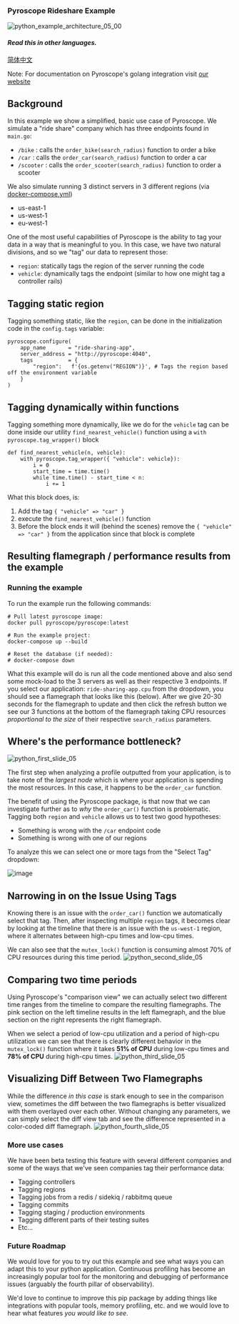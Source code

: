 ### Pyroscope Rideshare Example
![python_example_architecture_05_00](https://user-images.githubusercontent.com/23323466/135728737-0c5e54ca-1e78-4c6d-933c-145f441c96a9.gif)

#### _Read this in other languages._
<kbd>[简体中文](README_zh.md)</kbd>

Note: For documentation on Pyroscope's golang integration visit [our website](https://pyroscope.io/docs/golang/)

## Background
In this example we show a simplified, basic use case of Pyroscope. We simulate a "ride share" company which has three endpoints found in `main.go`:
- `/bike`    : calls the `order_bike(search_radius)` function to order a bike
- `/car`     : calls the `order_car(search_radius)` function to order a car
- `/scooter` : calls the `order_scooter(search_radius)` function to order a scooter

We also simulate running 3 distinct servers in 3 different regions (via [docker-compose.yml](https://github.com/pyroscope-io/pyroscope/blob/main/examples/python/docker-compose.yml))
- us-east-1
- us-west-1
- eu-west-1

One of the most useful capabilities of Pyroscope is the ability to tag your data in a way that is meaningful to you. In this case, we have two natural divisions, and so we "tag" our data to represent those:
- `region`: statically tags the region of the server running the code
- `vehicle`: dynamically tags the endpoint (similar to how one might tag a controller rails)


## Tagging static region
Tagging something static, like the `region`, can be done in the initialization code in the `config.tags` variable:
```
pyroscope.configure(
    app_name       = "ride-sharing-app",
    server_address = "http://pyroscope:4040",
    tags           = {
        "region":   f'{os.getenv("REGION")}', # Tags the region based off the environment variable
    }
)
```

## Tagging dynamically within functions
Tagging something more dynamically, like we do for the `vehicle` tag can be done inside our utility `find_nearest_vehicle()` function using a `with pyroscope.tag_wrapper()` block
```
def find_nearest_vehicle(n, vehicle):
    with pyroscope.tag_wrapper({ "vehicle": vehicle}):
        i = 0
        start_time = time.time()
        while time.time() - start_time < n:
            i += 1
```

What this block does, is:
1. Add the tag `{ "vehicle" => "car" }`
2. execute the `find_nearest_vehicle()` function
3. Before the block ends it will (behind the scenes) remove the `{ "vehicle" => "car" }` from the application since that block is complete

## Resulting flamegraph / performance results from the example
### Running the example
To run the example run the following commands:
```
# Pull latest pyroscope image:
docker pull pyroscope/pyroscope:latest

# Run the example project:
docker-compose up --build

# Reset the database (if needed):
# docker-compose down
```

What this example will do is run all the code mentioned above and also send some mock-load to the 3 servers as well as their respective 3 endpoints. If you select our application: `ride-sharing-app.cpu` from the dropdown, you should see a flamegraph that looks like this (below). After we give 20-30 seconds for the flamegraph to update and then click the refresh button we see our 3 functions at the bottom of the flamegraph taking CPU resources _proportional to the size_ of their respective `search_radius` parameters.

## Where's the performance bottleneck?
![python_first_slide_05](https://user-images.githubusercontent.com/23323466/135881284-c75a5b65-6151-44fb-a459-c1f9559cb51a.jpg)

The first step when analyzing a profile outputted from your application, is to take note of the _largest node_ which is where your application is spending the most resources. In this case, it happens to be the `order_car` function. 

The benefit of using the Pyroscope package, is that now that we can investigate further as to _why_ the `order_car()` function is problematic. Tagging both `region` and `vehicle` allows us to test two good hypotheses:
- Something is wrong with the `/car` endpoint code
- Something is wrong with one of our regions

To analyze this we can select one or more tags from the "Select Tag" dropdown:

![image](https://user-images.githubusercontent.com/23323466/135525308-b81e87b0-6ffb-4ef0-a6bf-3338483d0fc4.png)

## Narrowing in on the Issue Using Tags
Knowing there is an issue with the `order_car()` function we automatically select that tag. Then, after inspecting multiple `region` tags, it becomes clear by looking at the timeline that there is an issue with the `us-west-1` region, where it alternates between high-cpu times and low-cpu times.

We can also see that the `mutex_lock()` function is consuming almost 70% of CPU resources during this time period. 
![python_second_slide_05](https://user-images.githubusercontent.com/23323466/135805908-ae9a1650-51fc-457a-8c47-0b56e8538b08.jpg)

## Comparing two time periods
Using Pyroscope's "comparison view" we can actually select two different time ranges from the timeline to compare the resulting flamegraphs. The pink section on the left timeline results in the left flamegraph, and the blue section on the right represents the right flamegraph.

When we select a period of low-cpu utilization and a period of high-cpu utilization we can see that there is clearly different behavior in the `mutex_lock()` function where it takes **51% of CPU** during low-cpu times and **78% of CPU** during high-cpu times.
![python_third_slide_05](https://user-images.githubusercontent.com/23323466/135805969-55fdee40-fe0c-412d-9ec0-0bbc6a748ed4.jpg)

## Visualizing Diff Between Two Flamegraphs
While the difference _in this case_ is stark enough to see in the comparison view, sometimes the diff between the two flamegraphs is better visualized with them overlayed over each other. Without changing any parameters, we can simply select the diff view tab and see the difference represented in a color-coded diff flamegraph.
![python_fourth_slide_05](https://user-images.githubusercontent.com/23323466/135805986-594ffa3b-e735-4f91-875d-4f76fdff2b60.jpg)

### More use cases
We have been beta testing this feature with several different companies and some of the ways that we've seen companies tag their performance data:
- Tagging controllers
- Tagging regions
- Tagging jobs from a redis / sidekiq / rabbitmq queue
- Tagging commits
- Tagging staging / production environments
- Tagging different parts of their testing suites
- Etc...

### Future Roadmap
We would love for you to try out this example and see what ways you can adapt this to your python application. Continuous profiling has become an increasingly popular tool for the monitoring and debugging of performance issues (arguably the fourth pillar of observability). 

We'd love to continue to improve this pip package by adding things like integrations with popular tools, memory profiling, etc. and we would love to hear what features _you would like to see_. 
